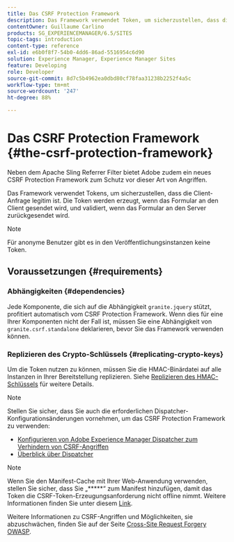 ```yaml
---
title: Das CSRF Protection Framework
description: Das Framework verwendet Token, um sicherzustellen, dass die Client-Anfrage legitim ist
contentOwner: Guillaume Carlino
products: SG_EXPERIENCEMANAGER/6.5/SITES
topic-tags: introduction
content-type: reference
exl-id: e6b0f8f7-54b0-4dd6-86ad-5516954c6d90
solution: Experience Manager, Experience Manager Sites
feature: Developing
role: Developer
source-git-commit: 8d7c5b4962ea0dbd80cf78faa31238b2252f4a5c
workflow-type: tm+mt
source-wordcount: '247'
ht-degree: 88%

---
```


# Das CSRF Protection Framework {#the-csrf-protection-framework}

Neben dem Apache Sling Referrer Filter bietet Adobe zudem ein neues CSRF Protection Framework zum Schutz vor dieser Art von Angriffen.

Das Framework verwendet Tokens, um sicherzustellen, dass die Client-Anfrage legitim ist. Die Token werden erzeugt, wenn das Formular an den Client gesendet wird, und validiert, wenn das Formular an den Server zurückgesendet wird.

>[!NOTE]
>
>Für anonyme Benutzer gibt es in den Veröffentlichungsinstanzen keine Token.

## Voraussetzungen {#requirements}

### Abhängigkeiten {#dependencies}

Jede Komponente, die sich auf die Abhängigkeit `granite.jquery` stützt, profitiert automatisch vom CSRF Protection Framework. Wenn dies für eine Ihrer Komponenten nicht der Fall ist, müssen Sie eine Abhängigkeit von `granite.csrf.standalone` deklarieren, bevor Sie das Framework verwenden können.

### Replizieren des Crypto-Schlüssels {#replicating-crypto-keys}

Um die Token nutzen zu können, müssen Sie die HMAC-Binärdatei auf alle Instanzen in Ihrer Bereitstellung replizieren. Siehe [Replizieren des HMAC-Schlüssels](/help/sites-administering/encapsulated-token.md#replicating-the-hmac-key) für weitere Details.

>[!NOTE]
>
>Stellen Sie sicher, dass Sie auch die erforderlichen Dispatcher-Konfigurationsänderungen vornehmen, um das CSRF Protection Framework zu verwenden:
>
>* [Konfigurieren von Adobe Experience Manager Dispatcher zum Verhindern von CSRF-Angriffen](https://experienceleague.adobe.com/en/docs/experience-manager-dispatcher/using/configuring/configuring-dispatcher-to-prevent-csrf)
>* [Überblick über Dispatcher](https://experienceleague.adobe.com/de/docs/experience-manager-dispatcher/using/dispatcher)

>[!NOTE]
>
>Wenn Sie den Manifest-Cache mit Ihrer Web-Anwendung verwenden, stellen Sie sicher, dass Sie „*****“ zum Manifest hinzufügen, damit das Token die CSRF-Token-Erzeugungsanforderung nicht offline nimmt. Weitere Informationen finden Sie unter diesem [Link](https://www.w3.org/TR/offline-webapps/).
>
Weitere Informationen zu CSRF-Angriffen und Möglichkeiten, sie abzuschwächen, finden Sie auf der Seite [Cross-Site Request Forgery OWASP](https://owasp.org/www-community/attacks/csrf).

